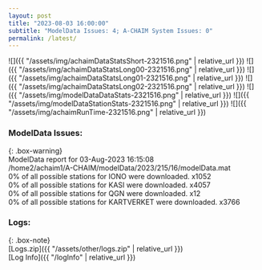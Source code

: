 ```yaml
---
layout: post
title: "2023-08-03 16:00:00"
subtitle: "ModelData Issues: 4; A-CHAIM System Issues: 0"
permalink: /latest/
---
```


![]({{ "/assets/img/achaimDataStatsShort-2321516.png" | relative_url }})
![]({{ "/assets/img/achaimDataStatsLong00-2321516.png" | relative_url }})
![]({{ "/assets/img/achaimDataStatsLong01-2321516.png" | relative_url }})
![]({{ "/assets/img/achaimDataStatsLong02-2321516.png" | relative_url }})
![]({{ "/assets/img/modelDataDataStats-2321516.png" | relative_url }})
![]({{ "/assets/img/modelDataStationStats-2321516.png" | relative_url }})
![]({{ "/assets/img/achaimRunTime-2321516.png" | relative_url }})


### ModelData Issues:  
  
{: .box-warning}  
 ModelData report for 03-Aug-2023 16:15:08   
 /home2/achaim1/A-CHAIM/modelData/2023/215/16/modelData.mat   
 0% of all possible stations for IONO were downloaded. x1052   
 0% of all possible stations for KASI were downloaded. x4057   
 0% of all possible stations for QGN were downloaded. x12   
 0% of all possible stations for KARTVERKET were downloaded. x3766   
  


### Logs:  
  
{: .box-note}  
[Logs.zip]({{ "/assets/other/logs.zip" | relative_url }})  
[Log Info]({{ "/logInfo" | relative_url }})  
